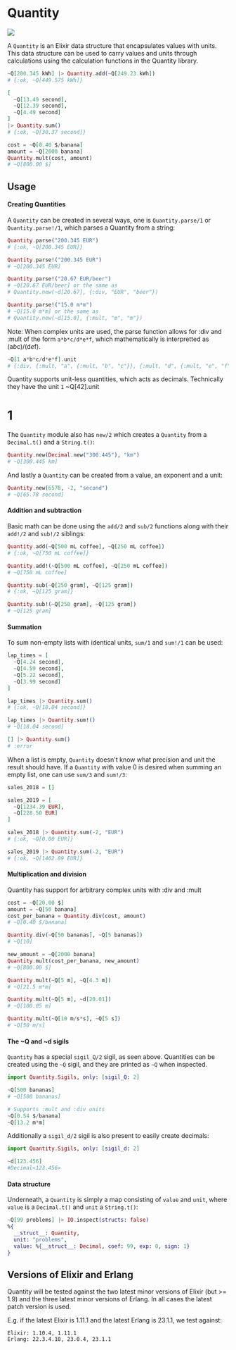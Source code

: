# Quantity

![](https://github.com/wise-home/quantity/workflows/CI/badge.svg)

A `Quantity` is an Elixir data structure that encapsulates values with units. This data structure can be used to carry values and units through calculations using the calculation functions in the Quantity library.

```elixir
~Q[200.345 kWh] |> Quantity.add(~Q[249.23 kWh])
# {:ok, ~Q[449.575 kWh]}

[
  ~Q[13.49 second],
  ~Q[12.39 second],
  ~Q[4.49 second]
]
|> Quantity.sum()
# {:ok, ~Q[30.37 second]}

cost = ~Q[0.40 $/banana]
amount = ~Q[2000 banana]
Quantity.mult(cost, amount)
# ~Q[800.00 $]
```

## Usage

#### Creating Quantities

A `Quantity` can be created in several ways, one is `Quantity.parse/1` or `Quantity.parse!/1`, which parses a Quantity from a string:

```elixir
Quantity.parse("200.345 EUR")
# {:ok, ~Q[200.345 EUR]}

Quantity.parse!("200.345 EUR")
# ~Q[200.345 EUR]

Quantity.parse!("20.67 EUR/beer")
# ~Q[20.67 EUR/beer] or the same as
# Quantity.new(~d[20.67], {:div, "EUR", "beer"})

Quantity.parse!("15.0 m*m")
# ~Q[15.0 m*m] or the same as
# Quantity.new(~d[15.0], {:mult, "m", "m"})
```

Note: When complex units are used, the parse function allows for :div and :mult of the form `a*b*c/d*e*f`, which
mathematically is interpretted as (a*b*c)/(d*e*f).

```elixir
~Q[1 a*b*c/d*e*f].unit
# {:div, {:mult, "a", {:mult, "b", "c"}}, {:mult, "d", {:mult, "e", "f"}}}
```

Quantity supports unit-less quantities, which acts as decimals. Technically they have the unit `1`
~Q[42].unit
# 1

The `Quantity` module also has `new/2` which creates a `Quantity` from a `Decimal.t()` and a `String.t()`:

```elixir
Quantity.new(Decimal.new("300.445"), "km")
# ~Q[300.445 km]
```

And lastly a `Quantity` can be created from a value, an exponent and a unit:

```elixir
Quantity.new(6578, -2, "second")
# ~Q[65.78 second]
```

#### Addition and subtraction

Basic math can be done using the `add/2` and `sub/2` functions along with their `add!/2` and `sub!/2` siblings:

```elixir
Quantity.add(~Q[500 mL coffee], ~Q[250 mL coffee])
# {:ok, ~Q[750 mL coffee]}

Quantity.add!(~Q[500 mL coffee], ~Q[250 mL coffee])
# ~Q[750 mL coffee]

Quantity.sub(~Q[250 gram], ~Q[125 gram])
# {:ok, ~Q[125 gram]}

Quantity.sub!(~Q[250 gram], ~Q[125 gram])
# ~Q[125 gram]
```

#### Summation

To sum non-empty lists with identical units, `sum/1` and `sum!/1` can be used:

```elixir
lap_times = [
  ~Q[4.24 second],
  ~Q[4.59 second],
  ~Q[5.22 second],
  ~Q[3.99 second]
]

lap_times |> Quantity.sum()
# {:ok, ~Q[18.04 second]}

lap_times |> Quantity.sum!()
# ~Q[18.04 second]

[] |> Quantity.sum()
# :error
```

When a list is empty, `Quantity` doesn't know what precision and unit the result should have. If a `Quantity` with value 0 is desired when summing an empty list, one can use `sum/3` and `sum!/3`:

```elixir
sales_2018 = []

sales_2019 = [
  ~Q[1234.39 EUR],
  ~Q[228.50 EUR]
]

sales_2018 |> Quantity.sum(-2, "EUR")
# {:ok, ~Q[0.00 EUR]}

sales_2019 |> Quantity.sum(-2, "EUR")
# {:ok, ~Q[1462.89 EUR]}
```

#### Multiplication and division

Quantity has support for arbitrary complex units with :div and :mult

```elixir
cost = ~Q[20.00 $]
amount = ~Q[50 banana]
cost_per_banana = Quantity.div(cost, amount)
# ~Q[0.40 $/banana]

Quantity.div(~Q[50 bananas], ~Q[5 bananas])
# ~Q[10]

new_amount = ~Q[2000 banana]
Quantity.mult(cost_per_banana, new_amount)
# ~Q[800.00 $]

Quantity.mult(~Q[5 m], ~Q[4.3 m])
# ~Q[21.5 m*m]

Quantity.mult(~Q[5 m], ~d[20.01])
# ~Q[100.05 m]

Quantity.mult(~Q[10 m/s*s], ~Q[5 s])
# ~Q[50 m/s]
```

#### The ~Q and ~d sigils

`Quantity` has a special `sigil_Q/2` sigil, as seen above. Quantities can be created using the `~Q` sigil, and they are printed as `~Q` when inspected.

```elixir
import Quantity.Sigils, only: [sigil_Q: 2]

~Q[500 bananas]
# ~Q[500 bananas]

# Supports :mult and :div units
~Q[0.54 $/banana]
~Q[13.2 m*m]

```

Additionally a `sigil_d/2` sigil is also present to easily create decimals:

```elixir
import Quantity.Sigils, only: [sigil_d: 2]

~d[123.456]
#Decimal<123.456>
```

#### Data structure

Underneath, a `Quantity` is simply a map consisting of `value` and `unit`, where `value` is a `Decimal.t()` and `unit` a `String.t()`:

```elixir
~Q[99 problems] |> IO.inspect(structs: false)
%{
  __struct__: Quantity,
  unit: "problems",
  value: %{__struct__: Decimal, coef: 99, exp: 0, sign: 1}
}
```


## Versions of Elixir and Erlang

Quantity will be tested against the two latest minor versions of Elixir (but >= 1.9) and the three latest minor versions of Erlang. In all cases the latest patch version is used.

E.g. if the latest Elixir is 1.11.1 and the latest Erlang is 23.1.1, we test against:

    Elixir: 1.10.4, 1.11.1
    Erlang: 22.3.4.10, 23.0.4, 23.1.1
